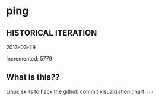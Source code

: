# ping

## HISTORICAL ITERATION
2013-03-29

Incremented: 5779

## What is this?? 
Linux skills to hack the github commit visualization chart `;-)`
